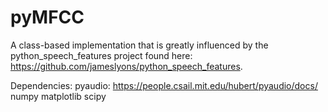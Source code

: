 # pyMFCC
A class-based implementation that is greatly influenced by the python_speech_features project found here: https://github.com/jameslyons/python_speech_features.

Dependencies:
pyaudio: https://people.csail.mit.edu/hubert/pyaudio/docs/
numpy
matplotlib
scipy
